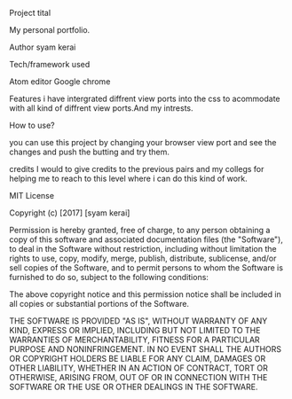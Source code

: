 Project tital

My personal portfolio.

Author
syam kerai

Tech/framework used

Atom editor
Google chrome

Features
i have intergrated diffrent view ports into the css to acommodate with all kind of 
diffrent view ports.And my intrests.

How to use?

you can use this project by changing your browser view port and see the changes and 
push the butting and try them.

credits
I would to give credits to the previous pairs and my collegs for helping me to reach
to this level where i can do this kind of work.

MIT License

Copyright (c) [2017] [syam kerai]

Permission is hereby granted, free of charge, to any person obtaining a copy
of this software and associated documentation files (the "Software"), to deal
in the Software without restriction, including without limitation the rights
to use, copy, modify, merge, publish, distribute, sublicense, and/or sell
copies of the Software, and to permit persons to whom the Software is
furnished to do so, subject to the following conditions:

The above copyright notice and this permission notice shall be included in all
copies or substantial portions of the Software.

THE SOFTWARE IS PROVIDED "AS IS", WITHOUT WARRANTY OF ANY KIND, EXPRESS OR
IMPLIED, INCLUDING BUT NOT LIMITED TO THE WARRANTIES OF MERCHANTABILITY,
FITNESS FOR A PARTICULAR PURPOSE AND NONINFRINGEMENT. IN NO EVENT SHALL THE
AUTHORS OR COPYRIGHT HOLDERS BE LIABLE FOR ANY CLAIM, DAMAGES OR OTHER
LIABILITY, WHETHER IN AN ACTION OF CONTRACT, TORT OR OTHERWISE, ARISING FROM,
OUT OF OR IN CONNECTION WITH THE SOFTWARE OR THE USE OR OTHER DEALINGS IN THE
SOFTWARE.
